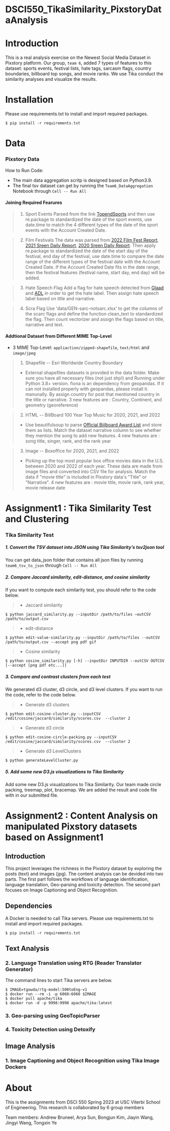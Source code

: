# DSCI550_TikaSimilarity_PixstoryDataAnalysis

# Introduction

This is a real analysis exercise on the Newest Social Media Dataset in Pixstory platform. Our group, `team 6`,  added 7 types of features to this dataset: sports events, festival lists, hate tags, sarcasm flags, country boundaries, billboard top songs, and movie ranks. We use Tika conduct the similarity analyses and visualize the results.	

# Installation
Please use requirements.txt to install and import required packages.
```
$ pip install -r requirements.txt
```

# Data 

### Pixstory Data
How to Run Code:
* The main data aggregation scritp is designed based on Python3.9.
* The final tsv dataset can get by running the `Team6_DataAggregation` Notebook through `Cell -- Run All`

#### Joining Required Fearures

>1. Sport Events
Parsed from the link [TopendSports](https://www.topendsports.com/events/games/list.htm) and then use re.package to standardized the date of the sport events, use date.time to match the 4 different types of the date of the sport events with the Account Created Date. 

>2. Film Festivals
The data was parsed from [2022 Film Fest Report](https://www.film-festreport.com/home/film-festivals-2022), [2021 Sreen Daily Report](https://www.screendaily.com/news/2021-film-festivals-and-markets-latest-dates-postponements-and-cancellations/5155284.article), [2020 Sreen Daily Report](https://www.screendaily.com/news/2020-film-festivals-and-markets-latest-dates-postponements-and-cancellations/5155284.article). Then apply re.package to standardized the date of the start day of the festival, end day of the festival,  use date.time to compare the date range of the different types of the festival date with the Account Created Date. If the Account Created Date fits in the date range, then the festival features (festival name, start day, end day) will be added.

>3. Hate Speech Flag
Add a flag for hate speech detected from [Glaad](https://www.glaad.org/hate-speech-listing) and [ADL](https://www.adl.org/resources/hate-symbols/search) in order to get the hate label. Then assign hate speech label based on title and narrative.

>4. Scra Flag
Use 'data/GEN-sarc-notsarc.xlsx' to get the columns of the scarc flags and define the function clean_text to standardized the flag. Then count vectorizer and assign the flags based on title, narrative and text.


#### Addtional Dataset from Different MIME Top-Level 

* 3 MIME Top-Level: `appliaction/zipped-shapefile`, `text/html` and `image/jpeg` 

>1. Shapefile -- Esri Worldwide Country Boundary 
> * External shapefiles datasets is provided in the data folder. Make sure you have all necessary files (not just shp!) and Running under Python 3.8+ version. fiona is an dependency from geopandas. If it can not installed properly with geopandas, please install it. manunally. By assign country for post that mentioned country in the title or narrative. 3 new features are : Country, Continent, and geometry (georeference) 

>2. HTML -- BillBoard 100 Year Top Music for 2020, 2021, and 2022
> * Use beautifulsoup to parse [Official Biilboard Award List](https://www.billboard.com/charts/year-end/hot-100-songs/) and store them as lists. Match the dataset narrative column to see whether they mention the song to add new features. 4 new features are : song title, singer, rank, and the rank year

>3. Image --  Boxoffice for 2020, 2021, and 2022
> * Picking up the top most popular box office movies data in the U.S. between 2020 and 2022 of each year. These data are made from image files and converted into CSV file for analysis. Match the data if "movie title" is included in Pixstory data's "Title" or "Narrative". 4 new features are : movie title, movie rank, rank year, movie release date 

# Assignment1 : Tika Similarity Test and Clustering 

### Tika Similarity Test

##### 1. Convert the TSV dataset into JSON using Tika Similarity’s tsv2json tool
You can get data_json folder that contains all json files by running `team6_tsv_to_json` through `Cell -- Run All`

##### 2. Compare Jaccard similarity, edit-distance, and cosine similarity
If you want to compute each similarity test, you should refer to the code below.

> * Jaccard similarity
``` 
$ python jaccard_similarity.py --inputDir /path/to/files —outCSV /path/to/output.csv
```
> * edit-distance
```
$ python edit-value-similarity.py --inputDir /path/to/files --outCSV /path/to/output.csv --accept png pdf gif
```
> * Cosine similarity
```
$ python cosine_similarity.py [-h] --inputDir INPUTDIR --outCSV OUTCSV [--accept [png pdf etc...]]
```

##### 3. Compare and contrast clusters from each test
We generated d3 cluster, d3 circle, and d3 level clusters. If you want to run the code, refer to the code below. 

> * Generate d3 clusters
```
$ python edit-cosine-cluster.py --inputCSV /edit/cosine/jaccard/similarity/scores.csv  --cluster 2
```

> * Generate d3 circle
```
$ python edit-cosine-circle-packing.py --inputCSV /edit/cosine/jaccard/similarity/scores.csv  --cluster 2
```

> * Generate d3 LevelClusters
```
$ python generateLevelCluster.py
```

##### 5. Add some new D3.js visualizations to Tika Similarity
Add some new D3.js visualizations to Tika Similarity. Our team made circle packing, treemap, plot, bracemap. We are added the result and code file with in our submitted file. 

# Assignment2 : Content Analysis on manipulated Pixstory datasets based on Assignment1

## Introduction

This project leverages the richness in the Pixstory dataset by exploring the posts (text) and images (jpg). The content analysis can be devided into two parts. The first part follows the workflows of language identification, language translation, Geo-parsing and toxicity detection. The second part focuses on Image Captioning and Object Recognition.

## Dependencies
A Docker is needed to call Tika servers.
Please use requirements.txt to install and import required packages.
```
$ pip install -r requirements.txt
```

## Text Analysis



### 2. Language Translation using RTG (Reader Translator Generator)
The command lines to start Tika servers are below.
```
$ IMAGE=tgowda/rtg-model:500toEng-v1
$ docker run --rm -i -p 6060:6060 $IMAGE
$ docker pull apache/tika
$ docker run -d -p 9998:9998 apache/tika:latest
```

### 3. Geo-parsing using GeoTopicParser

### 4. Toxicity Detection using Detoxify

## Image Analysis

### 1.  Image Captioning and Object Recognition using Tika Image Dockers


# About
This is the assignments from DSCI 550 Spring 2023 at USC Viterbi School of Engineering. This research is collaborated by 6 group members

Team members: Andrew Bruneel, Arya Sun, Bongjun Kim, Jiayin Wang, Jingyi Wang, Tongxin Ye
